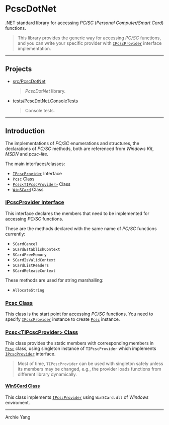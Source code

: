 # PcscDotNet

.NET standard library for accessing *PC/SC* (*Personal Computer/Smart Card*) functions.

> This library provides the generic way for accessing *PC/SC* functions, and you can write your specific provider with [`IPcscProvider`][] interface implementation.

---

## Projects

- [src/PcscDotNet](src/PcscDotNet)
    > *PcscDotNet* library.
- [tests/PcscDotNet.ConsoleTests](tests/PcscDotNet.ConsoleTests)
    > Console tests.

---

## Introduction

The implementations of *PC/SC* enumerations and structures, the declarations of *PC/SC* methods, both are referenced from *Windows Kit*, *MSDN* and *pcsc-lite*.

The main interfaces/classes:

- [`IPcscProvider`][] Interface
- [`Pcsc`][] Class
- [`Pcsc<TIPcscProvider>`][] Class
- [`WinSCard`][] Class

[`IPcscProvider`]: #ipcscprovider-interface
[`Pcsc`]: #pcsc-class
[`Pcsc<TIPcscProvider>`]: #pcsctipcscprovider-class
[`WinSCard`]: #winscard-class

### [IPcscProvider Interface](src/PcscDotNet/IPcscProvider.cs "Go to Source")

This interface declares the members that need to be implemented for accessing *PC/SC* functions.

These are the methods declared with the same name of *PC/SC* functions currently:

- `SCardCancel`
- `SCardEstablishContext`
- `SCardFreeMemory`
- `SCardIsValidContext`
- `SCardListReaders`
- `SCardReleaseContext`

These methods are used for string marshalling:

- `AllocateString`

### [Pcsc Class](src/PcscDotNet/Pcsc.cs "Go to Source")

This class is the start point for accessing *PC/SC* functions. You need to specify [`IPcscProvider`][] instance to create [`Pcsc`][] instance.

### [Pcsc\<TIPcscProvider\> Class](src/PcscDotNet/Pcsc_1.cs "Go to Source")

This class provides the static members with corresponding members in [`Pcsc`][] class, using singleton instance of `TIPcscProvider` which implements [`IPcscProvider`][] interface.

> Most of time, `TIPcscProvider` can be used with singleton safely unless its members may be changed, e.g., the provider loads functions from different library dynamically.

#### [WinSCard Class](src/PcscDotNet/WinSCard.cs "Go to Source")

This class implements [`IPcscProvider`][] using `WinSCard.dll` of *Windows* enviroment.

---

Archie Yang